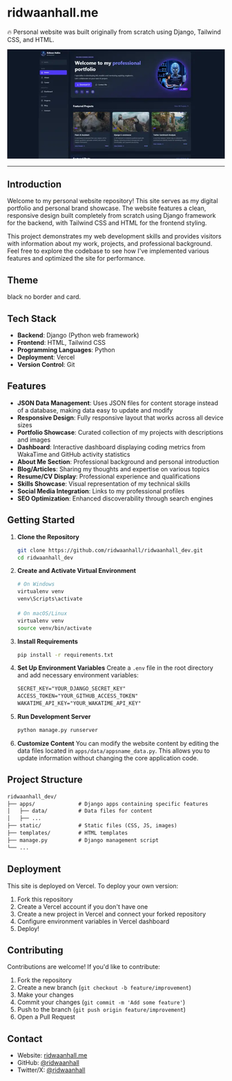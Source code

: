 # ridwaanhall.me

🔥 Personal website was built originally from scratch using Django, Tailwind CSS, and HTML.

![ridwaanhal](staticfiles/img/project/ridwaanhall_dev.webp)

---

## Introduction

Welcome to my personal website repository! This site serves as my digital portfolio and personal brand showcase. The website features a clean, responsive design built completely from scratch using Django framework for the backend, with Tailwind CSS and HTML for the frontend styling.

This project demonstrates my web development skills and provides visitors with information about my work, projects, and professional background. Feel free to explore the codebase to see how I've implemented various features and optimized the site for performance.

## Theme

black no border and card.

## Tech Stack

- **Backend**: Django (Python web framework)
- **Frontend**: HTML, Tailwind CSS
- **Programming Languages**: Python
- **Deployment**: Vercel
- **Version Control**: Git

## Features

- **JSON Data Management**: Uses JSON files for content storage instead of a database, making data easy to update and modify
- **Responsive Design**: Fully responsive layout that works across all device sizes
- **Portfolio Showcase**: Curated collection of my projects with descriptions and images
- **Dashboard**: Interactive dashboard displaying coding metrics from WakaTime and GitHub activity statistics
- **About Me Section**: Professional background and personal introduction
- **Blog/Articles**: Sharing my thoughts and expertise on various topics
- **Resume/CV Display**: Professional experience and qualifications
- **Skills Showcase**: Visual representation of my technical skills
- **Social Media Integration**: Links to my professional profiles
- **SEO Optimization**: Enhanced discoverability through search engines

## Getting Started

1. **Clone the Repository**

    ```bash
    git clone https://github.com/ridwaanhall/ridwaanhall_dev.git
    cd ridwaanhall_dev
    ```

2. **Create and Activate Virtual Environment**

    ```bash
    # On Windows
    virtualenv venv
    venv\Scripts\activate

    # On macOS/Linux
    virtualenv venv
    source venv/bin/activate
    ```

3. **Install Requirements**

    ```bash
    pip install -r requirements.txt
    ```

4. **Set Up Environment Variables**
    Create a `.env` file in the root directory and add necessary environment variables:

    ```txt
    SECRET_KEY="YOUR_DJANGO_SECRET_KEY"
    ACCESS_TOKEN="YOUR_GITHUB_ACCESS_TOKEN"
    WAKATIME_API_KEY="YOUR_WAKATIME_API_KEY"
    ```

5. **Run Development Server**

    ```bash
    python manage.py runserver
    ```

6. **Customize Content**
    You can modify the website content by editing the data files located in `apps/data/appsname_data.py`. This allows you to update information without changing the core application code.

## Project Structure

```txt
ridwaanhall_dev/
├── apps/              # Django apps containing specific features
│   ├── data/          # Data files for content
│   ├── ...
├── static/            # Static files (CSS, JS, images)
├── templates/         # HTML templates
├── manage.py          # Django management script
└── ...
```

## Deployment

This site is deployed on Vercel. To deploy your own version:

1. Fork this repository
2. Create a Vercel account if you don't have one
3. Create a new project in Vercel and connect your forked repository
4. Configure environment variables in Vercel dashboard
5. Deploy!

## Contributing

Contributions are welcome! If you'd like to contribute:

1. Fork the repository
2. Create a new branch (`git checkout -b feature/improvement`)
3. Make your changes
4. Commit your changes (`git commit -m 'Add some feature'`)
5. Push to the branch (`git push origin feature/improvement`)
6. Open a Pull Request

## Contact

- Website: [ridwaanhall.me](https://ridwaanhall.me)
- GitHub: [@ridwaanhall](https://github.com/ridwaanhall)
- Twitter/X: [@ridwaanhall](https://x.com/ridwaanhall)
